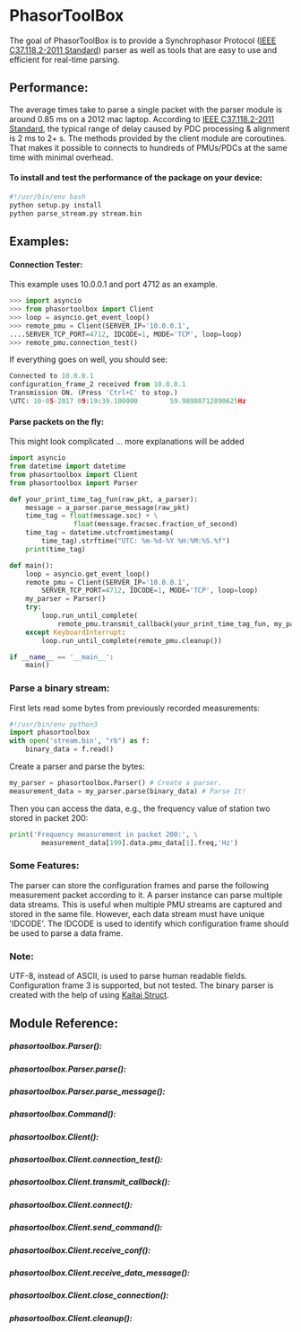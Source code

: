 # PhasorToolBox

The goal of PhasorToolBox is to provide a Synchrophasor Protocol ([IEEE C37.118.2-2011 Standard]) parser as well as tools that are easy to use and efficient for real-time parsing.
## Performance:
The average times take to parse a single packet with the parser module is around 0.85 ms on a 2012 mac laptop.
According to [IEEE C37.118.2-2011 Standard], the typical range of delay caused by PDC processing & alignment is 2 ms to 2+ s.
The methods provided by the client module are coroutines. That makes it possible to connects to hundreds of PMUs/PDCs at the same time with minimal overhead.

#### To install and test the performance of the package on your device:
```bash
#!/usr/bin/env bash
python setup.py install
python parse_stream.py stream.bin
```
## Examples:
#### Connection Tester:
This example uses 10.0.0.1 and port 4712 as an example.
```python
>>> import asyncio
>>> from phasortoolbox import Client
>>> loop = asyncio.get_event_loop()
>>> remote_pmu = Client(SERVER_IP='10.0.0.1',
....SERVER_TCP_PORT=4712, IDCODE=1, MODE='TCP', loop=loop)
>>> remote_pmu.connection_test()
```
If everything goes on well, you should see:
```python
Connected to 10.0.0.1             
configuration_frame_2 received from 10.0.0.1                               
Transmission ON. (Press 'Ctrl+C' to stop.)                                       
\UTC: 10-05-2017 09:19:39.100000        59.98980712890625Hz
```

#### Parse packets on the fly:
This might look complicated ... more explanations will be added
```python
import asyncio
from datetime import datetime
from phasortoolbox import Client
from phasortoolbox import Parser

def your_print_time_tag_fun(raw_pkt, a_parser):
    message = a_parser.parse_message(raw_pkt)
    time_tag = float(message.soc) + \
                float(message.fracsec.fraction_of_second)
    time_tag = datetime.utcfromtimestamp(
        time_tag).strftime("UTC: %m-%d-%Y %H:%M:%S.%f")
    print(time_tag)

def main():
    loop = asyncio.get_event_loop()
    remote_pmu = Client(SERVER_IP='10.0.0.1',
        SERVER_TCP_PORT=4712, IDCODE=1, MODE='TCP', loop=loop)
    my_parser = Parser()
    try:
        loop.run_until_complete(
            remote_pmu.transmit_callback(your_print_time_tag_fun, my_parser))
    except KeyboardInterrupt:
        loop.run_until_complete(remote_pmu.cleanup())

if __name__ == '__main__':
    main()
```



### Parse a binary stream:
First lets read some bytes from previously recorded measurements:
```python
#!/usr/bin/env python3
import phasortoolbox
with open('stream.bin', "rb") as f:
    binary_data = f.read()  
```
Create a parser and parse the bytes:
```python
my_parser = phasortoolbox.Parser() # Create a parser.
measurement_data = my_parser.parse(binary_data) # Parse It!
```
Then you can access the data, e.g., the frequency value of station two stored in packet 200:
```python
print('Frequency measurement in packet 200:', \
        measurement_data[199].data.pmu_data[1].freq,'Hz')
```

### Some Features:
The parser can store the configuration frames and parse the following measurement packet according to it.
A parser instance can parse multiple data streams. This is useful when multiple PMU streams are captured and stored in the same file. However, each data stream must have unique 'IDCODE'. The IDCODE is used to identify which configuration frame should be used to parse a data frame.

### Note:
UTF-8, instead of ASCII, is used to parse human readable fields.
Configuration frame 3 is supported, but not tested. 
The binary parser is created with the help of using [Kaitai Struct].



## Module Reference:

##### phasortoolbox.Parser():
##### phasortoolbox.Parser.parse():
##### phasortoolbox.Parser.parse_message():
##### phasortoolbox.Command():
##### phasortoolbox.Client():
##### phasortoolbox.Client.connection_test():
##### phasortoolbox.Client.transmit_callback():
##### phasortoolbox.Client.connect():
##### phasortoolbox.Client.send_command():
##### phasortoolbox.Client.receive_conf():
##### phasortoolbox.Client.receive_data_message():
##### phasortoolbox.Client.close_connection():
##### phasortoolbox.Client.cleanup():







[IEEE C37.118.2-2011 Standard]: <http://ieeexplore.ieee.org/document/6111222/>
[Kaitai Struct]: <https://github.com/kaitai-io/kaitai_struct>
